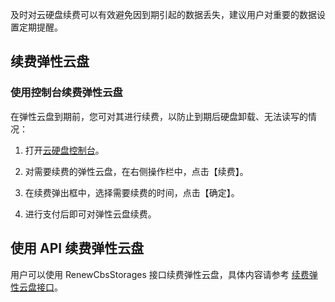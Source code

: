 及时对云硬盘续费可以有效避免因到期引起的数据丢失，建议用户对重要的数据设置定期提醒。

## 续费弹性云盘

### 使用控制台续费弹性云盘

在弹性云盘到期前，您可对其进行续费，以防止到期后硬盘卸载、无法读写的情况：

1) 打开[云硬盘控制台](http://console.tce.fsphere.cn/cvm/cbs)。

2) 对需要续费的弹性云盘，在右侧操作栏中，点击【续费】。

3) 在续费弹出框中，选择需要续费的时间，点击【确定】。

4) 进行支付后即可对弹性云盘续费。

## 使用 API 续费弹性云盘
用户可以使用 RenewCbsStorages 接口续费弹性云盘，具体内容请参考 [续费弹性云盘接口](http://tcecqpoc.fsphere.cn/doc/api/364/2521)。
